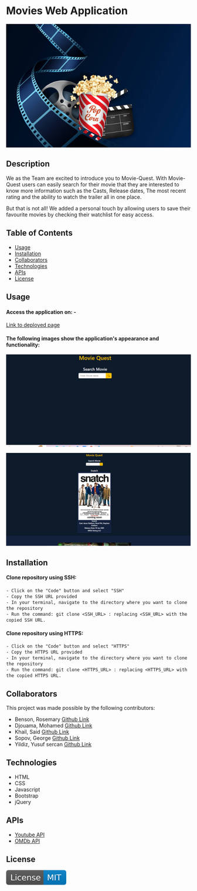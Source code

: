 # Movies Web Application

![Movie Hero](./assets/images/moviehero2.jpg)

## Description

We as the Team are excited to introduce you to Movie-Quest. With Movie-Quest users can easily search for their movie that they are interested to know more information such as the Casts, Release dates, The most recent rating and the ability to watch the trailer all in one place.

But that is not all! We added a personal touch by allowing users to save their favourite movies by checking their watchlist for easy access.


## Table of Contents 

- [Usage](#usage)
- [Installation](#installation)
- [Collaborators](#collaborators)
- [Technologies](#technologies)
- [APIs](#apis)
- [License](#license)

## Usage

#### Access the application on: - 

[Link to deployed page](https://rootgeorge17.github.io/Movie-Quest/)

#### The following images show the application's appearance and functionality:

![Movie-Quest screenshot - search page](./assets/images/Landingpagemain.PNG)

![Movie-Quest screenshot - results page](./assets/images/searchresults2.PNG)

## Installation

#### Clone repository using SSH:
    - Click on the "Code" button and select "SSH"
    - Copy the SSH URL provided
    - In your terminal, navigate to the directory where you want to clone the repository
    - Run the command: git clone <SSH_URL> : replacing <SSH_URL> with the copied SSH URL.

#### Clone repository using HTTPS:
    - Click on the "Code" button and select "HTTPS"
    - Copy the HTTPS URL provided
    - In your terminal, navigate to the directory where you want to clone the repository
    - Run the command: git clone <HTTPS_URL> : replacing <HTTPS_URL> with the copied HTTPS URL.

## Collaborators 
This project was made possible by the following contributors:

- Benson, Rosemary [Github Link](https://github.com/RoseBenson)
- Djouama, Mohamed [Github Link](https://github.com/Medj41)
- Khail, Said [Github Link](https://github.com/SKhail)
- Sopov, George [Github Link](https://github.com/RootGeorge17)
- Yildiz, Yusuf sercan [Github Link](https://github.com/yildizsrcn)

## Technologies 

- HTML
- CSS
- Javascript
- Bootstrap
- jQuery

## APIs 

- [Youtube API](https://developers.google.com/youtube/v3/docs)
- [OMDb API](https://www.omdbapi.com/)

## License

![MIT License](./assets/images/License-MIT-blue.svg)


